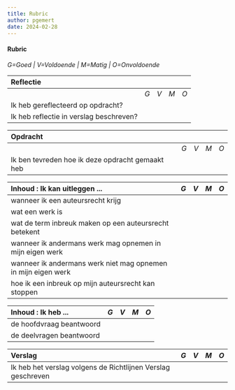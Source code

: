 ```yaml
---
title: Rubric
author: pgemert
date: 2024-02-28
---
```


#### Rubric 

*G=Goed \| V=Voldoende \| M=Matig \| O=Onvoldoende* 

| Reflectie                                           |     |     |     |     |
|:----------------------------------------------------|:----|:----|:----|:----|
|                                                     | *G* | *V* | *M* | *O* |
| Ik heb gereflecteerd op opdracht?                   |     |     |     |     |
| Ik heb reflectie in verslag beschreven?             |     |     |     |     |


| Opdracht                                            |     |     |     |     |
|:----------------------------------------------------|:----|:----|:----|:----|
|                                                     | *G* | *V* | *M* | *O* |
| Ik ben tevreden hoe ik deze opdracht gemaakt heb    |     |     |     |     |


| Inhoud : Ik kan uitleggen ...                                   | *G* | *V* | *M* | *O* |
|:----------------------------------------------------------------|:----|:----|:----|:----|
| wanneer ik een auteursrecht krijg                               |     |     |     |     |
| wat een werk is                                                 |     |     |     |     |
| wat de term inbreuk maken op een auteursrecht betekent          |     |     |     |     |
| wanneer ik andermans werk mag opnemen in mijn eigen werk        |     |     |     |     |
| wanneer ik andermans werk niet mag opnemen in mijn eigen werk   |     |     |     |     |
| hoe ik een inbreuk op mijn auteursrecht kan stoppen             |     |     |     |     |


| Inhoud : Ik heb ...                                   | *G* | *V* | *M* | *O* |
|:------------------------------------------------------|:----|:----|:----|:----|
| de hoofdvraag beantwoord                              |     |     |     |     |
| de deelvragen beantwoord                              |     |     |     |     |


| Verslag                                                      | *G* | *V* | *M* | *O* |
|:-------------------------------------------------------------|:----|:----|:----|:----|
| Ik heb het verslag volgens de Richtlijnen Verslag geschreven |     |     |     |     |

